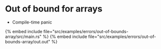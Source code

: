 # Out of bound for arrays

* Compile-time panic

{% embed include file="src/examples/errors/out-of-bounds-array/src/main.rs" %}
{% embed include file="src/examples/errors/out-of-bounds-array/out.out" %}


